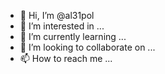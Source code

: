 - 👋 Hi, I’m @al31pol
- 👀 I’m interested in ...
- 🌱 I’m currently learning ...
- 💞️ I’m looking to collaborate on ...
- 📫 How to reach me ...

<!---
al31pol/al31pol is a ✨ special ✨ repository because its `README.md` (this file) appears on your GitHub profile.
You can click the Preview link to take a look at your changes.
--->
